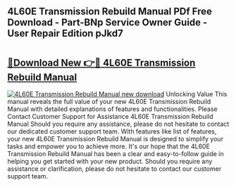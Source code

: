 ## 4L60E Transmission Rebuild Manual PDf Free Download - Part-BNp Service Owner Guide - User Repair Edition pJkd7

# <h2><a href="http://bc49922.oget.top/?id=4L60E+Transmission+Rebuild+Manual">🔗Download New 👉🔴 4L60E Transmission Rebuild Manual</a></h2>

[![4L60E Transmission Rebuild Manual new download](https://i.imgur.com/5g1atiW.png)](http://bc49922.oget.top/?id=4L60E+Transmission+Rebuild+Manual)
Unlocking Value This manual reveals the full value of your new 4L60E Transmission Rebuild Manual with detailed explanations of features and functionalities. Please Contact Customer Support for Assistance 4L60E Transmission Rebuild Manual Should you require any assistance, please do not hesitate to contact our dedicated customer support team. With features like list of features, your new 4L60E Transmission Rebuild Manual is designed to simplify your tasks and empower you to achieve more. It's our hope that the 4L60E Transmission Rebuild Manual has been a clear and easy-to-follow guide in helping you get started with your new product. Should you require any assistance or clarification, please do not hesitate to contact our customer support team.

